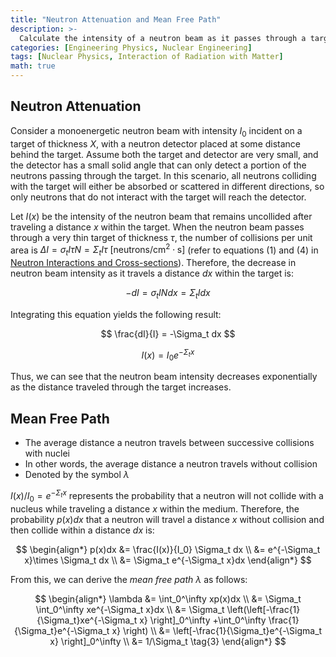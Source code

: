 ```yaml
---
title: "Neutron Attenuation and Mean Free Path"
description: >-
  Calculate the intensity of a neutron beam as it passes through a target material based on penetration distance, and derive the mean free path of neutrons from this calculation.
categories: [Engineering Physics, Nuclear Engineering]
tags: [Nuclear Physics, Interaction of Radiation with Matter]
math: true
---
```


## Neutron Attenuation
Consider a monoenergetic neutron beam with intensity $I_0$ incident on a target of thickness $X$, with a neutron detector placed at some distance behind the target. Assume both the target and detector are very small, and the detector has a small solid angle that can only detect a portion of the neutrons passing through the target. In this scenario, all neutrons colliding with the target will either be absorbed or scattered in different directions, so only neutrons that do not interact with the target will reach the detector.

Let $I(x)$ be the intensity of the neutron beam that remains uncollided after traveling a distance $x$ within the target. When the neutron beam passes through a very thin target of thickness $\tau$, the number of collisions per unit area is $\Delta I = \sigma_t I\tau N = \Sigma_t I\tau \ \text{[neutrons/cm}^2\cdot\text{s]}$ (refer to equations (1) and (4) in [Neutron Interactions and Cross-sections](/posts/Neutron-Interactions-and-Cross-sections/#cross-section-or-microscopic-cross-section)). Therefore, the decrease in neutron beam intensity as it travels a distance $dx$ within the target is:

$$ -dI = \sigma_t IN dx = \Sigma_t I dx \tag{1} $$

Integrating this equation yields the following result:

$$ \frac{dI}{I} = -\Sigma_t dx $$

$$ I(x) = I_0e^{-\Sigma_t x} \tag{2} $$

Thus, we can see that the neutron beam intensity decreases exponentially as the distance traveled through the target increases.

## Mean Free Path
- The average distance a neutron travels between successive collisions with nuclei
- In other words, the average distance a neutron travels without collision
- Denoted by the symbol $\lambda$

$I(x)/I_0=e^{-\Sigma_t x}$ represents the probability that a neutron will not collide with a nucleus while traveling a distance $x$ within the medium. Therefore, the probability $p(x)dx$ that a neutron will travel a distance $x$ without collision and then collide within a distance $dx$ is:

$$ \begin{align*}
p(x)dx &= \frac{I(x)}{I_0} \Sigma_t dx
\\ &= e^{-\Sigma_t x}\times \Sigma_t dx
\\ &= \Sigma_t e^{-\Sigma_t x}dx
\end{align*}
$$

From this, we can derive the *mean free path* $\lambda$ as follows:

$$ \begin{align*}
\lambda &= \int_0^\infty xp(x)dx
\\ &= \Sigma_t \int_0^\infty xe^{-\Sigma_t x}dx
\\ &= \Sigma_t \left(\left[-\frac{1}{\Sigma_t}xe^{-\Sigma_t x} \right]_0^\infty +\int_0^\infty \frac{1}{\Sigma_t}e^{-\Sigma_t x} \right)
\\ &= \left[-\frac{1}{\Sigma_t}e^{-\Sigma_t x} \right]_0^\infty
\\ &= 1/\Sigma_t \tag{3}
\end{align*}
$$